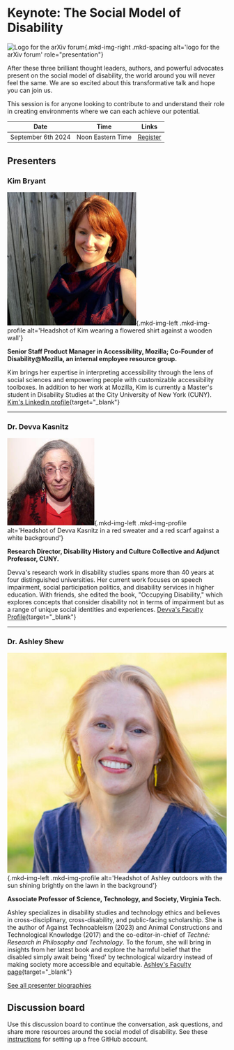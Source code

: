 # Keynote: The Social Model of Disability

![Logo for the arXiv forum](../../assets/arxiv-forum-logo-full-2024.svg){.mkd-img-right .mkd-spacing alt='logo for the arXiv forum' role="presentation"}

After these three brilliant thought leaders, authors, and powerful advocates present on the social model of disability, the world around you will never feel the same. We are so excited about this transformative talk and hope you can join us.

This session is for anyone looking to contribute to and understand their role in creating environments where we can each achieve our potential.

| Date | Time | Links |
|---|---|---|
| September 6th 2024 | Noon Eastern Time | [Register](https://cornell.ca1.qualtrics.com/jfe/form/SV_eEZ1d27LF2fVM7Y) |

## Presenters

### Kim Bryant

![Kim Bryant](../assets/profile/kim.jpeg){.mkd-img-left .mkd-img-profile alt='Headshot of Kim wearing a flowered shirt against a wooden wall'}

**Senior Staff Product Manager in Accessibility, Mozilla; Co-Founder of Disability@Mozilla, an internal employee resource group.**

Kim brings her expertise in interpreting accessibility through the lens of social sciences and empowering people with customizable accessibility toolboxes. In addition to her work at Mozilla, Kim is currently a Master's student in Disability Studies at the City University of New York (CUNY). [Kim's LinkedIn profile](https://www.linkedin.com/in/kimbryant/){target="_blank"}

---

### Dr. Devva Kasnitz
![Devva Kasnitz](../assets/profile/devva.jpeg){.mkd-img-left .mkd-img-profile alt='Headshot of Devva Kasnitz in a red sweater and a red scarf against a white background'}

**Research Director, Disability History and Culture Collective and Adjunct Professor, CUNY.**

Devva's research work in disability studies spans more than 40 years at four distinguished universities. Her current work focuses on speech impairment, social participation politics, and disability services in higher education. With friends, she edited the book, "Occupying Disability," which explores concepts that consider disability not in terms of impairment but as a range of unique social identities and experiences. [Devva's Faculty Profile](https://sps.cuny.edu/about/directory/devva.kasnitz){target="_blank"}

---

### Dr. Ashley Shew

![Ashley Shew](../assets/profile/ashley.png){.mkd-img-left .mkd-img-profile alt='Headshot of Ashley outdoors with the sun shining brightly on the lawn in the background'}

**Associate Professor of Science, Technology, and Society, Virginia Tech.**

Ashley specializes in disability studies and technology ethics and believes in cross-disciplinary, cross-disability, and public-facing scholarship. She is the author of Against Technoableism (2023) and Animal Constructions and Technological Knowledge (2017) and the co-editor-in-chief of *Techné: Research in Philosophy and Technology*. To the forum, she will bring in insights from her latest book and explore the harmful belief that the disabled simply await being 'fixed' by technological wizardry instead of making society more accessible and equitable. [Ashley's Faculty page](https://liberalarts.vt.edu/departments-and-schools/department-of-science-technology-and-society/faculty/ashley-shew.html){target="_blank"}

[See all presenter biographies](presenters)

<!-- ## Session materials and resources -->

## Discussion board
Use this discussion board to continue the conversation, ask questions, and share more resources around the social model of disability. See these [instructions](discussion-board.md) for setting up a free GitHub account.
